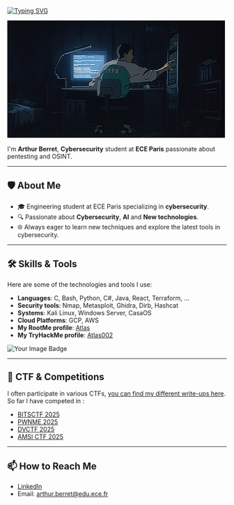 [![Typing SVG](https://readme-typing-svg.herokuapp.com?font=Fira+Code&pause=1000&color=44F763D7&width=435&lines=Hi%2C+I'm+Arthur)](https://git.io/typing-svg)

![](img/screen.gif)


I'm **Arthur Berret**, **Cybersecurity** student at **ECE Paris** passionate about pentesting and OSINT.

---
## 🛡️ About Me  
- 🎓 Engineering student at ECE Paris specializing in **cybersecurity**.  
- 🔍 Passionate about **Cybersecurity**, **AI** and **New technologies**.  
- 🌐 Always eager to learn new techniques and explore the latest tools in cybersecurity.  
---

## 🛠️ Skills & Tools  
Here are some of the technologies and tools I use:  
- **Languages**: C, Bash, Python, C#, Java, React, Terraform, ...
- **Security tools**: Nmap, Metasploit, Ghidra, Dirb, Hashcat  
- **Systems**: Kali Linux, Windows Server, CasaOS
- **Cloud Platforms**: GCP, AWS
- **My RootMe profile**: [Atlas](https://www.root-me.org/Atlas-956265?inc=info&lang=fr)
- **My TryHackMe profile**: [Atlas002](https://tryhackme.com/r/p/Atlas002)

<img src="https://tryhackme-badges.s3.amazonaws.com/Atlas002.png" alt="Your Image Badge" />

---
## 🎯 CTF & Competitions
I often participate in various CTFs, [you can find my different write-ups here](https://github.com/Atlas002/CTF_WUs#). So far I have competed in :
- [BITSCTF 2025](https://github.com/Atlas002/CTF_WUs/blob/main/BITSCTF_2025/README.md)
- [PWNME 2025](https://github.com/Atlas002/CTF_WUs/tree/main/PwnMe_2025)
- [DVCTF 2025](https://github.com/Atlas002/CTF_WUs/blob/main/DVCTF_2025/README.md)
- [AMSI CTF 2025](https://github.com/Atlas002/CTF_WUs/tree/main/AMSI_CTF_2025)
---
## 📫 How to Reach Me
- [LinkedIn](https://www.linkedin.com/in/arthur-berret-b0aa411a5/)
- Email: arthur.berret@edu.ece.fr


